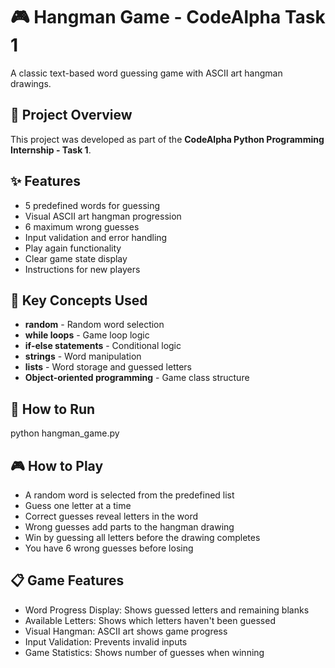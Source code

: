 # 🎮 Hangman Game - CodeAlpha Task 1

A classic text-based word guessing game with ASCII art hangman drawings.

## 🎯 Project Overview
This project was developed as part of the **CodeAlpha Python Programming Internship - Task 1**.

## ✨ Features
- 5 predefined words for guessing
- Visual ASCII art hangman progression
- 6 maximum wrong guesses
- Input validation and error handling
- Play again functionality
- Clear game state display
- Instructions for new players

## 🔧 Key Concepts Used
- **random** - Random word selection
- **while loops** - Game loop logic
- **if-else statements** - Conditional logic
- **strings** - Word manipulation
- **lists** - Word storage and guessed letters
- **Object-oriented programming** - Game class structure

## 🚀 How to Run

python hangman_game.py

## 🎮 How to Play

- A random word is selected from the predefined list
- Guess one letter at a time
- Correct guesses reveal letters in the word
- Wrong guesses add parts to the hangman drawing
- Win by guessing all letters before the drawing completes
- You have 6 wrong guesses before losing

## 📋 Game Features

- Word Progress Display: Shows guessed letters and remaining blanks
- Available Letters: Shows which letters haven't been guessed
- Visual Hangman: ASCII art shows game progress
- Input Validation: Prevents invalid inputs
- Game Statistics: Shows number of guesses when winning
